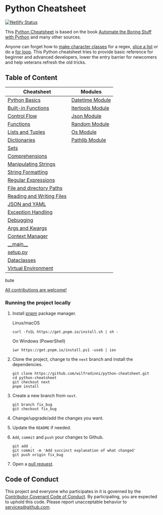# Python Cheatsheet

[![Netlify Status](https://api.netlify.com/api/v1/badges/a8d4511d-423a-49a9-bdf3-75307e997fb1/deploy-status)](https://app.netlify.com/sites/pythoncheatsheet/deploys)

This [Python Cheatsheet](https://www.pythoncheatsheet.org/) is based on the book [Automate the Boring Stuff with Python](https://automatetheboringstuff.com/) and many other sources.

Anyone can forget how to
[make character classes](https://www.pythoncheatsheet.org/cheatsheet/regular-expressions#making-your-own-character-classes)
for a regex, [slice a list](https://www.pythoncheatsheet.org/cheatsheet/lists-and-tuples#getting-sublists-with-slices) or do a [for loop](https://www.pythoncheatsheet.org/cheatsheet/control-flow#for-loop). This Python cheatsheet tries to provide basic reference for beginner and advanced developers, lower the entry barrier for newcomers and help veterans refresh the old tricks.

## Table of Content

| Cheatsheet                                                                 | Modules                                               |
| -------------------------------------------------------------------------- | ----------------------------------------------------- |
| [Python Basics](/docs/cheatsheet/basics.md)                                | [Datetime Module](/docs/modules/datetime-module.md)   |
| [Built-in Functions](/docs/cheatsheet/built-in-functions.md)               | [Itertools Module](/docs/modules/itertools-module.md) |
| [Control Flow](/docs/cheatsheet/control-flow.md)                           | [Json Module](/docs/modules/json-module.md)           |
| [Functions](/docs/cheatsheet/functions.md)                                 | [Random Module](/docs/modules/random-module.md)       |
| [Lists and Tuples](/docs/cheatsheet/lists-and-tuples.md)                   | [Os Module](/docs/modules/os-module.md)               |
| [Dictionaries](/docs/cheatsheet/dictionaries.md)                           | [Pathlib Module](/docs/modules/pathlib-module.md)     |
| [Sets](/docs/cheatsheet/sets.md)                                           |                                                       |
| [Comprehensions](/docs/cheatsheet/comprehensions.md)                       |                                                       |
| [Manipulating Strings](/docs/cheatsheet/manipulating-strings.md)           |                                                       |
| [String Formatting](/docs/cheatsheet/string-formatting.md)                 |                                                       |
| [Regular Expressions](/docs/cheatsheet/regular-expressions.md)             |                                                       |
| [File and directory Paths](/docs/cheatsheet/file-directory-path.md)        |                                                       |
| [Reading and Writing Files](/docs/cheatsheet/reading-and-writing-files.md) |                                                       |
| [JSON and YAML](/docs/cheatsheet/json-yaml.md)                             |                                                       |
| [Exception Handling](/docs/cheatsheet/exception-handling.md)               |                                                       |
| [Debugging](/docs/cheatsheet/debugging.md)                                 |                                                       |
| [Args and Kwargs](/docs/cheatsheet/args-and-kwargs.md)                     |                                                       |
| [Context Manager](/docs/cheatsheet/context-manager.md)                     |                                                       |
| [\_\_main\_\_](/docs/cheatsheet/main.md)                                   |                                                       |
| [setup.py](/docs/cheatsheet/setup-py.md)                                   |                                                       |
| [Dataclasses](/docs/cheatsheet/dataclasses.md)                             |                                                       |
| [Virtual Environment](/docs/cheatsheet/virtual-environments.md)            |                                                       |

bute

[All contributions are welcome!](/src/pages/contributing.md)

### Running the project locally

1.  Install [pnpm](https://pnpm.io/installation) package manager.

    Linux/macOS

        curl -fsSL https://get.pnpm.io/install.sh | sh -

    On Windows (PowerShell)

        iwr https://get.pnpm.io/install.ps1 -useb | iex

2.  Clone the project, change to the `next` branch and install the dependencies.

        git clone https://github.com/wilfredinni/python-cheatsheet.git
        cd python-cheatsheet
        git checkout next
        pnpm install

3.  Create a new branch from `next`.

        git branch fix_bug
        git checkout fix_bug

4.  Change/upgrade/add the changes you want.
5.  Update the `README` if needed.
6.  `Add`, `commit` and `push` your changes to Github.

        git add .
        git commit -m 'Add succinct explanation of what changed'
        git push origin fix_bug

7.  Open a [pull request](https://github.com/wilfredinni/python-cheatsheet/pulls).

## Code of Conduct

This project and everyone who participates in it is governed by the [Contributor Covenant Code of Conduct](https://github.com/wilfredinni/python-cheatsheet/blob/master/CODE_OF_CONDUCT.md). By participating, you are expected to uphold this code. Please report unacceptable behavior to services@github.com.
